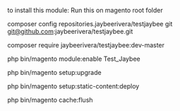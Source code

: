 to install this module:
Run this on magento root folder

composer config repositories.jaybeerivera/testjaybee git git@github.com:jaybeerivera/testjaybee.git

composer require jaybeerivera/testjaybee:dev-master

php bin/magento module:enable Test_Jaybee

php bin/magento setup:upgrade

php bin/magento setup:static-content:deploy

php bin/magento cache:flush
